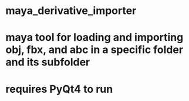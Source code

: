 # maya_derivative_importer

# maya tool for loading and importing obj, fbx, and abc in a specific folder and its subfolder
# requires PyQt4 to run
